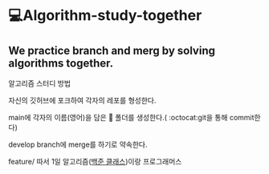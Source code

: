 # 💻Algorithm-study-together
We practice branch and merg by solving algorithms together.
---


<p>알고리즘 스터디 방법</p>
<p>자신의 깃허브에 포크하여 각자의 레포를 형성한다.</p>
<p>main에 각자의 이름(영어)을 담은 💾 폴더를 생성한다.( :octocat:git을 통해 commit한다)</p>
<p>develop branch에 merge를 하기로 약속한다.</p>

feature/
따서 1일 알고리즘(<a href="https://solved.ac/class">백준 클래스</a>)이랑 프로그래머스
